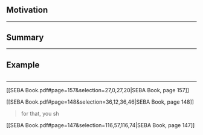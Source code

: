 #

>

## Motivation

---

## Summary

---

## Example

```js

```

---


[[SEBA Book.pdf#page=157&selection=27,0,27,20|SEBA Book, page 157]]

[[SEBA Book.pdf#page=148&selection=36,12,36,46|SEBA Book, page 148]]

>  for that, you sh

[[SEBA Book.pdf#page=147&selection=116,57,116,74|SEBA Book, page 147]]